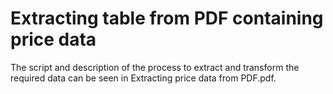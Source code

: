 # Extracting table from PDF containing price data

The script and description of the process to extract and transform the required data can be seen in Extracting price data from PDF.pdf.

